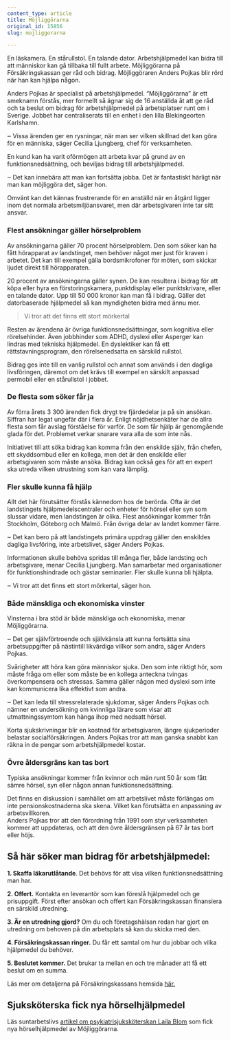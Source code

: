 ```yaml
---
content_type: article
title: Möjliggörarna
original_id: 15856
slug: mojliggorarna

---
```


En läskamera. En stårullstol. En talande dator. Arbetshjälpmedel kan bidra till att människor kan gå tillbaka till fullt arbete. Möjliggörarna på Försäkringskassan ger råd och bidrag. Möjliggöraren Anders Pojkas blir rörd när han kan hjälpa någon.

Anders Pojkas är specialist på arbetshjälpmedel. “Möjliggörarna” är ett smeknamn förstås, mer formellt så ägnar sig de 16 anställda åt att ge råd och ta beslut om bidrag för arbetshjälpmedel på arbetsplatser runt om i Sverige. Jobbet har centraliserats till en enhet i den lilla Blekingeorten Karlshamn.

‒ Vissa ärenden ger en rysningar, när man ser vilken skillnad det kan göra för en människa, säger Cecilia Ljungberg, chef för verksamheten.

En kund kan ha varit oförmögen att arbeta kvar på grund av en funktionsnedsättning, och beviljas bidrag till arbetshjälpmedel.

‒ Det kan innebära att man kan fortsätta jobba. Det är fantastiskt härligt när man kan möjliggöra det, säger hon.

Omvänt kan det kännas frustrerande för en anställd när en åtgärd ligger inom det normala arbetsmiljöansvaret, men där arbetsgivaren inte tar sitt ansvar.

### Flest ansökningar gäller hörselproblem

Av ansökningarna gäller 70 procent hörselproblem. Den som söker kan ha fått hörapparat av landstinget, men behöver något mer just för kraven i arbetet. Det kan till exempel gälla bordsmikrofoner för möten, som skickar ljudet direkt till hörapparaten.

20 procent av ansökningarna gäller synen. De kan resultera i bidrag för att köpa eller hyra en förstoringskamera, punktdisplay eller punktskrivare, eller en talande dator. Upp till 50 000 kronor kan man få i bidrag. Gäller det datorbaserade hjälpmedel så kan myndigheten bidra med ännu mer.

> Vi tror att det finns ett stort mörkertal

Resten av ärendena är övriga funktionsnedsättningar, som kognitiva eller rörelsehinder. Även jobbhinder som ADHD, dyslexi eller Asperger kan lindras med tekniska hjälpmedel. En dyslektiker kan få ett rättstavningsprogram, den rörelsenedsatta en särskild rullstol.

Bidrag ges inte till en vanlig rullstol och annat som används i den dagliga livsföringen, däremot om det krävs till exempel en särskilt anpassad permobil eller en stårullstol i jobbet.

### De flesta som söker får ja

Av förra årets 3 300 ärenden fick drygt tre fjärdedelar ja på sin ansökan. Siffran har legat ungefär där i flera år. Enligt nöjdhetsenkäter har de allra flesta som får avslag förståelse för varför. De som får hjälp är genomgående glada för det. Problemet verkar snarare vara alla de som inte nås.

Initiativet till att söka bidrag kan komma från den enskilde själv, från chefen, ett skyddsombud eller en kollega, men det är den enskilde eller arbetsgivaren som måste ansöka. Bidrag kan också ges för att en expert ska utreda vilken utrustning som kan vara lämplig.

### Fler skulle kunna få hjälp

Allt det här förutsätter förstås kännedom hos de berörda. Ofta är det landstingets hjälpmedelscentraler och enheter för hörsel eller syn som slussar vidare, men landstingen är olika. Flest ansökningar kommer från Stockholm, Göteborg och Malmö. Från övriga delar av landet kommer färre.

‒ Det kan bero på att landstingets primära uppdrag gäller den enskildes dagliga livsföring, inte arbetslivet, säger Anders Pojkas.

Informationen skulle behöva spridas till många fler, både landsting och arbetsgivare, menar Cecilia Ljungberg. Man samarbetar med organisationer för funktionshindrade och gästar seminarier. Fler skulle kunna bli hjälpta.

‒ Vi tror att det finns ett stort mörkertal, säger hon.

### Både mänskliga och ekonomiska vinster

Vinsterna i bra stöd är både mänskliga och ekonomiska, menar Möjliggörarna.

‒ Det ger självförtroende och självkänsla att kunna fortsätta sina arbetsuppgifter på nästintill likvärdiga villkor som andra, säger Anders Pojkas.

Svårigheter att höra kan göra människor sjuka. Den som inte riktigt hör, som måste fråga om eller som måste be en kollega anteckna tvingas överkompensera och stressas. Samma gäller någon med dyslexi som inte kan kommunicera lika effektivt som andra.

‒ Det kan leda till stressrelaterade sjukdomar, säger Anders Pojkas och nämner en undersökning om kvinnliga lärare som visar att utmattningssymtom kan hänga ihop med nedsatt hörsel.

Korta sjukskrivningar blir en kostnad för arbetsgivaren, längre sjukperioder belastar socialförsäkringen. Anders Pojkas tror att man ganska snabbt kan räkna in de pengar som arbetshjälpmedel kostar.

### Övre åldersgräns kan tas bort

Typiska ansökningar kommer från kvinnor och män runt 50 år som fått sämre hörsel, syn eller någon annan funktionsnedsättning.

Det finns en diskussion i samhället om att arbetslivet måste förlängas om inte pensionskostnaderna ska skena. Vilket kan förutsätta en anpassning av arbetsvillkoren.  
Anders Pojkas tror att den förordning från 1991 som styr verksamheten kommer att uppdateras, och att den övre åldersgränsen på 67 år tas bort eller höjs.

Så här söker man bidrag för arbetshjälpmedel:
---------------------------------------------

**1\. Skaffa läkarutlåtande**. Det behövs för att visa vilken funktionsnedsättning man har.

**2\. Offert.** Kontakta en leverantör som kan föreslå hjälpmedel och ge prisuppgift. Först efter ansökan och offert kan Försäkringskassan finansiera en särskild utredning.

**3\. Är en utredning gjord?** Om du och företagshälsan redan har gjort en utredning om behoven på din arbetsplats så kan du skicka med den.

**4\. Försäkringskassan ringer.** Du får ett samtal om hur du jobbar och vilka hjälpmedel du behöver.

**5\. Beslutet kommer.** Det brukar ta mellan en och tre månader att få ett beslut om en summa.

Läs mer om detaljerna på Försäkringskassans hemsida [här.](https://www.forsakringskassan.se/privatpers/funktionsnedsattning/arbetshjalpmedel "Så här söker du stöd för arbetshjälpmedel")

Sjuksköterska fick nya hörselhjälpmedel
---------------------------------------

Läs suntarbetslivs [artikel om psykiatrisjuksköterskan Laila Blom](/artiklar/battre-rehabilitering/hjalpmedlen-i-jobbet-gjorde-skillnad/ "Laila Blom") som fick nya hörselhjälpmedel av Möjliggörarna.

